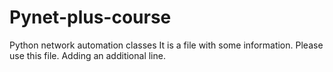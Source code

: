 # Pynet-plus-course
Python network automation classes
It is a file with some information. 
Please use this file. 
Adding an additional line.

